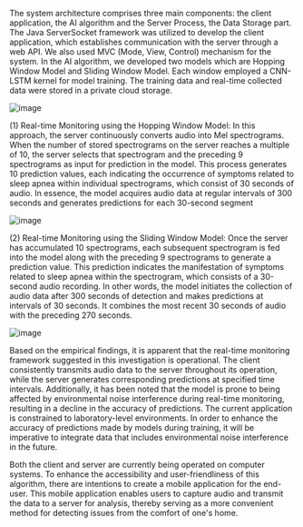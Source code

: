  The system architecture comprises three main components: the client application, the AI algorithm and the Server Process, the Data Storage part. The Java ServerSocket framework was utilized to develop the client application, which establishes communication with the server through a web API. We also used MVC (Mode, View, Control) mechanism for the system. In the AI algorithm, we developed two models which are Hopping Window Model and Sliding Window Model. Each window employed a CNN-LSTM kernel for model training. The training data and real-time collected data were stored in a private cloud storage.

 ![image](https://github.com/bensonhsieh2006/Sleep_Apnea/assets/52516956/36e0228e-749c-492f-b95d-51cb75b95654)

(1) Real-time Monitoring using the Hopping Window Model: 
In this approach, the server continuously converts audio into Mel spectrograms. When the number of stored spectrograms on the server reaches a multiple of 10, the server selects that spectrogram and the preceding 9 spectrograms as input for prediction in the model. This process generates 10 prediction values, each indicating the occurrence of symptoms related to sleep apnea within individual spectrograms, which consist of 30 seconds of audio. In essence, the model acquires audio data at regular intervals of 300 seconds and generates predictions for each 30-second segment

![image](https://github.com/bensonhsieh2006/Sleep_Apnea/assets/52516956/e6801134-6f5d-4640-a996-50e62b88745c)

(2) Real-time Monitoring using the Sliding Window Model: 
Once the server has accumulated 10 spectrograms, each subsequent spectrogram is fed into the model along with the preceding 9 spectrograms to generate a prediction value. This prediction indicates the manifestation of symptoms related to sleep apnea within the spectrogram, which consists of a 30-second audio recording. In other words, the model initiates the collection of audio data after 300 seconds of detection and makes predictions at intervals of 30 seconds. It combines the most recent 30 seconds of audio with the preceding 270 seconds.

![image](https://github.com/bensonhsieh2006/Sleep_Apnea/assets/52516956/492988b1-f274-44ed-a178-2520b45ad442)

Based on the empirical findings, it is apparent that the real-time monitoring framework suggested in this investigation is operational. The client consistently transmits audio data to the server throughout its operation, while the server generates corresponding predictions at specified time intervals. Additionally, it has been noted that the model is prone to being affected by environmental noise interference during real-time monitoring, resulting in a decline in the accuracy of predictions. The current application is constrained to laboratory-level environments. In order to enhance the accuracy of predictions made by models during training, it will be imperative to integrate data that includes environmental noise interference in the future.

Both the client and server are currently being operated on computer systems. To enhance the accessibility and user-friendliness of this algorithm, there are intentions to create a mobile application for the end-user. This mobile application enables users to capture audio and transmit the data to a server for analysis, thereby serving as a more convenient method for detecting issues from the comfort of one's home.



